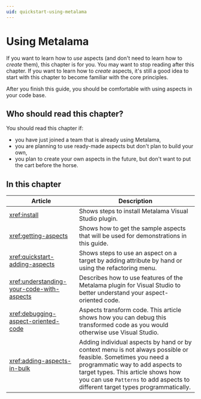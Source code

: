 ```yaml
---
uid: quickstart-using-metalama
---
```


# Using Metalama

If you want to learn how to _use_ aspects (and don't need to learn how to _create_ them), this chapter is for you. You may want to stop reading after this chapter.
If you want to learn how to _create_ aspects, it's still a good idea to start with this chapter to become familiar with the core principles.

After you finish this guide, you should be comfortable with using aspects in your code base.

## Who should read this chapter?

You should read this chapter if:

* you have just joined a team that is already using Metalama,
* you are planning to use ready-made aspects but don't plan to build your own,
* you plan to create your own aspects in the future, but don't want to put the cart before the horse.


## In this chapter

|Article | Description
|--------|-------------
|<xref:install> | Shows steps to install Metalama Visual Studio plugin.
|<xref:getting-aspects> | Shows how to get the sample aspects that will be used for demonstrations in this guide.
|<xref:quickstart-adding-aspects> | Shows steps to use an aspect on a target by adding attribute by hand or using the refactoring menu.
|<xref:understanding-your-code-with-aspects>| Describes how to use features of the Metalama plugin for Visual Studio to better understand your aspect-oriented code.
|<xref:debugging-aspect-oriented-code> | Aspects transform code. This article shows how you can debug this transformed code as you would otherwise use Visual Studio.
|<xref:adding-aspects-in-bulk>| Adding individual aspects by hand or by context menu is not always possible or feasible. Sometimes you need a programmatic way to add aspects to target types. This article shows how you can use `Patterns` to add aspects to different target types programmatically.

